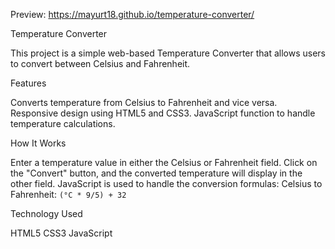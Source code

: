 Preview: https://mayurt18.github.io/temperature-converter/

Temperature Converter

This project is a simple web-based Temperature Converter that allows users to convert between Celsius and Fahrenheit.

Features

Converts temperature from Celsius to Fahrenheit and vice versa.
Responsive design using HTML5 and CSS3.
JavaScript function to handle temperature calculations.

How It Works

Enter a temperature value in either the Celsius or Fahrenheit field.
Click on the "Convert" button, and the converted temperature will display in the other field.
JavaScript is used to handle the conversion formulas:
  Celsius to Fahrenheit: `(°C * 9/5) + 32`

 Technology Used

HTML5
CSS3
JavaScript
